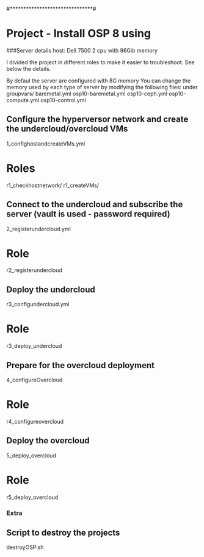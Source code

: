 #*******************************#
# Project - Install OSP 8 using #
###Server details
host: Dell 7500 2 cpu with 96Gib memory

I divided the project in different roles to make it easier to troubleshoot.
See below the details.

By defaul the server are configured with 8G memory
You can change the memory used by each type of server by modifying the following files:
under groupvars/
baremetal.yml  osp10-baremetal.yml  osp10-ceph.yml  osp10-compute.yml  osp10-control.yml

## Configure the hyperversor network and create the undercloud/overcloud VMs
1_confighostandcreateVMs.yml 
# Roles
  r1_checkhostnetwork/ 
  r1_createVMs/        
## Connect to the undercloud and subscribe the server (vault is used - password required) 
2_registerundercloud.yml      
# Role
  r2_registerundercloud
## Deploy the undercloud
  r3_configundercloud.yml  
# Role
  r3_deploy_undercloud 
## Prepare for the overcloud deployment
4_configureOvercloud
# Role
  r4_configureovercloud
## Deploy the overcloud
5_deploy_overcloud  
# Role
  r5_deploy_overcloud
### Extra
## Script to destroy the projects
destroyOSP.sh  

